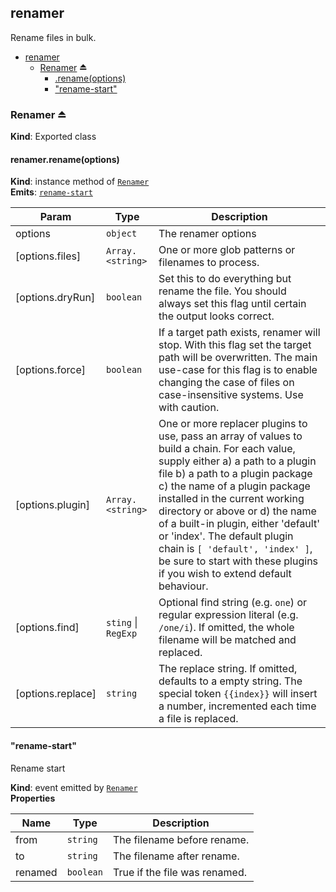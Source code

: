 <a name="module_renamer"></a>

## renamer
Rename files in bulk.


* [renamer](#module_renamer)
    * [Renamer](#exp_module_renamer--Renamer) ⏏
        * [.rename(options)](#module_renamer--Renamer+rename)
        * ["rename-start"](#module_renamer--Renamer+event_rename-start)

<a name="exp_module_renamer--Renamer"></a>

### Renamer ⏏
**Kind**: Exported class  
<a name="module_renamer--Renamer+rename"></a>

#### renamer.rename(options)
**Kind**: instance method of [<code>Renamer</code>](#exp_module_renamer--Renamer)  
**Emits**: [<code>rename-start</code>](#module_renamer--Renamer+event_rename-start)  

| Param | Type | Description |
| --- | --- | --- |
| options | <code>object</code> | The renamer options |
| [options.files] | <code>Array.&lt;string&gt;</code> | One or more glob patterns or filenames to process. |
| [options.dryRun] | <code>boolean</code> | Set this to do everything but rename the file. You should always set this flag until certain the output looks correct. |
| [options.force] | <code>boolean</code> | If a target path exists, renamer will stop. With this flag set the target path will be overwritten. The main use-case for this flag is to enable changing the case of files on case-insensitive systems. Use with caution. |
| [options.plugin] | <code>Array.&lt;string&gt;</code> | One or more replacer plugins to use, pass an array of values to build a chain. For each value, supply either a) a path to a plugin file b) a path to a plugin package c) the name of a plugin package installed in the current working directory or above or d) the name of a built-in plugin, either 'default' or 'index'. The default plugin chain is `[ 'default', 'index' ]`, be sure to start with these plugins if you wish to extend default behaviour. |
| [options.find] | <code>sting</code> \| <code>RegExp</code> | Optional find string (e.g. `one`) or regular expression literal (e.g. `/one/i`). If omitted, the whole filename will be matched and replaced. |
| [options.replace] | <code>string</code> | The replace string. If omitted, defaults to a empty string. The special token `{{index}}` will insert a number, incremented each time a file is replaced. |

<a name="module_renamer--Renamer+event_rename-start"></a>

#### "rename-start"
Rename start

**Kind**: event emitted by [<code>Renamer</code>](#exp_module_renamer--Renamer)  
**Properties**

| Name | Type | Description |
| --- | --- | --- |
| from | <code>string</code> | The filename before rename. |
| to | <code>string</code> | The filename after rename. |
| renamed | <code>boolean</code> | True if the file was renamed. |

